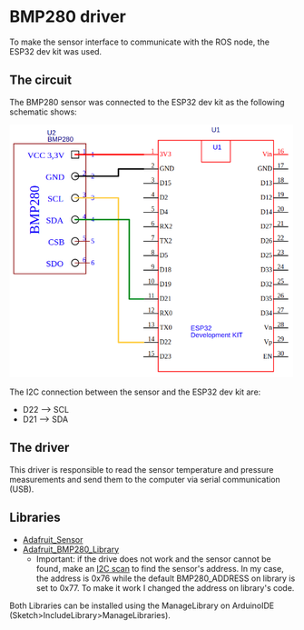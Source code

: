 # BMP280 driver

To make the sensor interface to communicate with the ROS node, the ESP32 dev kit was used.

## The circuit

The BMP280 sensor was connected to the ESP32 dev kit as the following schematic shows:

<img src="./image/circuit.png" alt="drawing" width="500"/>

The I2C connection between the sensor and the ESP32 dev kit are:
* D22 --> SCL
* D21 --> SDA

## The driver

This driver is responsible to read the sensor temperature and pressure measurements and send them to the computer via serial communication (USB).

## Libraries
* [Adafruit_Sensor](https://github.com/adafruit/Adafruit_Sensor)
* [Adafruit_BMP280_Library](https://github.com/adafruit/Adafruit_BMP280_Library)
    - Important: if the drive does not work and the sensor cannot be found, make an [I2C scan](https://playground.arduino.cc/Main/I2cScanner/) to find the sensor's address. In my case, the address is 0x76 while the default BMP280_ADDRESS on library is set to 0x77. To make it work I changed the address on library's code.

Both Libraries can be installed using the ManageLibrary on ArduinoIDE (Sketch>IncludeLibrary>ManageLibraries).